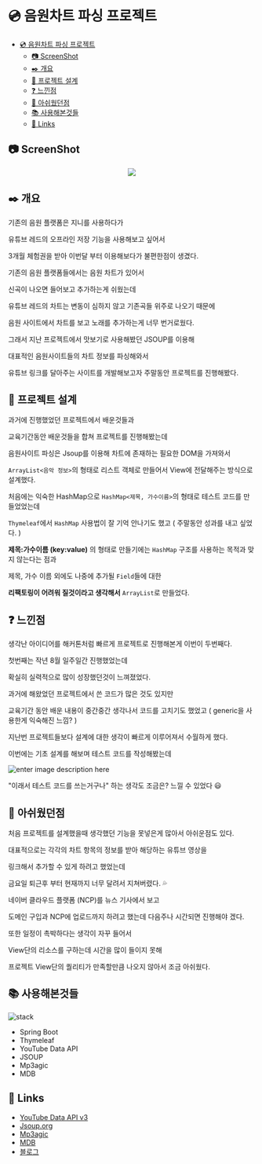 # 💿 음원차트 파싱 프로젝트


<!-- @import "[TOC]" {cmd="toc" depthFrom=1 depthTo=6 orderedList=false} -->
<!-- code_chunk_output -->

* [💿 음원차트 파싱 프로젝트](#음원차트-파싱-프로젝트)
	* [📷 ScreenShot](#screenshot)
	* [✒️ 개요](#️-개요)
	* [📁 프로젝트 설계](#프로젝트-설계)
	* [❓ 느낀점](#느낀점)
	* [💭 아쉬웠던점](#아쉬웠던점)
	* [📚 사용해본것들](#사용해본것들)
	* [🔗 Links](#links)

<!-- /code_chunk_output -->

## 📷 ScreenShot

<center><img src="/회고/assets/screenshot.gif"></center>

## ✒️ 개요
기존의 음원 플랫폼은 지니를 사용하다가

유튜브 레드의 오프라인 저장 기능을 사용해보고 싶어서

3개월 체험권을 받아 이번달 부터 이용해보다가 불편한점이 생겼다.

기존의 음원 플랫폼들에서는 음원 차트가 있어서

신곡이 나오면 들어보고 추가하는게 쉬웠는데

유튜브 레드의 차트는 변동이 심하지 않고 기존곡들 위주로 나오기 때문에

음원 사이트에서 차트를 보고 노래를 추가하는게 너무 번거로웠다.

그래서 지난 프로젝트에서 맛보기로 사용해봤던 JSOUP를 이용해

대표적인 음원사이트들의 차트 정보를 파싱해와서

유튜브 링크를 달아주는 사이트를 개발해보고자 주말동안 프로젝트를 진행해봤다.


## 📁 프로젝트 설계
과거에 진행했었던 프로젝트에서 배운것들과

교육기간동안 배운것들을 합쳐 프로젝트를 진행해봤는데

음원사이트 파싱은 Jsoup를 이용해 차트에 존재하는 필요한 DOM을 가져와서

`ArrayList<음악 정보>`의 형태로 리스트 객체로 만들어서 View에 전달해주는 방식으로 설계했다.

처음에는 익숙한 HashMap으로 `HashMap<제목, 가수이름>`의 형태로 테스트 코드를 만들었었는데

`Thymeleaf`에서 `HashMap` 사용법이 잘 기억 안나기도 했고 ( 주말동안 성과를 내고 싶었다. )

**제목:가수이름 (key:value)** 의 형태로 만들기에는 `HashMap` 구조를 사용하는 목적과 맞지 않는다는 점과

제목, 가수 이름 외에도 나중에 추가될 `Field`들에 대한

**리팩토링이 어려워 질것이라고 생각해서** `ArrayList`로 만들었다.


## ❓ 느낀점
생각난 아이디어를 해커톤처럼 빠르게 프로젝트로 진행해본게 이번이 두번째다.

첫번째는 작년 8월 일주일간 진행했었는데

확실히 실력적으로 많이 성장했던것이 느껴졌었다.

과거에 해왔었던 프로젝트에서 쓴 코드가 많은 것도 있지만

교육기간 동안 배운 내용이 중간중간 생각나서 코드를 고치기도 했었고
( generic을 사용한게 익숙해진 느낌? )

지난번 프로젝트들보다 설계에 대한 생각이 빠르게 이루어져서 수월하게 했다.

이번에는 기초 설계를 해보며 테스트 코드를 작성해봤는데

![enter image description here](http://pds21.egloos.com/pds/201902/25/84/c0058984_5c73965f5b9fd.png)

"이래서 테스트 코드를 쓰는거구나" 하는 생각도 조금은? 느낄 수 있었다 😃


## 💭 아쉬웠던점
처음 프로젝트를 설계했을때 생각했던 기능을 못넣은게 많아서 아쉬운점도 있다.

대표적으로는 각각의 차트 항목의 정보를 받아 해당하는 유튜브 영상을

링크해서 추가할 수 있게 하려고 했었는데

금요일 퇴근후 부터 현재까지 너무 달려서 지쳐버렸다. 💦

네이버 클라우드 플랫폼 (NCP)를 뉴스 기사에서 보고

도메인 구입과 NCP에 업로드까지 하려고 했는데 다음주나 시간되면 진행해야 겠다.

또한 일정이 촉박하다는 생각이 자꾸 들어서

View단의 리소스를 구하는데 시간을 많이 들이지 못해

프로젝트 View단의 퀄리티가 만족할만큼 나오지 않아서 조금 아쉬웠다.

## 📚 사용해본것들
![stack](https://i.imgur.com/ui5Ys82.png)
- Spring Boot
- Thymeleaf
- YouTube Data API
- JSOUP
- Mp3agic
- MDB

## 🔗 Links

- [YouTube Data API v3](https://developers.google.com/youtube/v3/getting-started?hl=ko)
- [Jsoup.org](https://jsoup.org/)
- [Mp3agic](https://github.com/mpatric/mp3agic)
- [MDB](https://mdbootstrap.com/freebies/)
- [블로그](https://jihunhong.github.io/)
